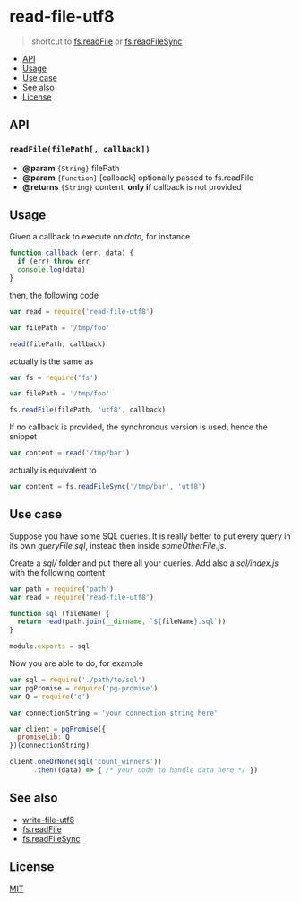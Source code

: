 # read-file-utf8

> shortcut to [fs.readFile][readFile] or [fs.readFileSync][readFileSync]

* [API](#api)
* [Usage](#usage)
* [Use case](#use-case)
* [See also](#see-also)
* [License](#license)

## API

### `readFile(filePath[, callback])`

* **@param** `{String}` filePath
* **@param** `{Function}` [callback] optionally passed to fs.readFile
* **@returns** `{String}` content, **only if** callback is not provided

## Usage

Given a callback to execute on *data*, for instance

```javascript
function callback (err, data) {
  if (err) throw err
  console.log(data)
}
```

then, the following code

```javascript
var read = require('read-file-utf8')

var filePath = '/tmp/foo'

read(filePath, callback)
```

actually is the same as

```javascript
var fs = require('fs')

var filePath = '/tmp/foo'

fs.readFile(filePath, 'utf8', callback)
```

If no callback is provided, the synchronous version is used, hence the snippet

```javascript
var content = read('/tmp/bar')
```

actually is equivalent to

```javascript
var content = fs.readFileSync('/tmp/bar', 'utf8')
```

## Use case

Suppose you have some SQL queries. It is really better to put every query
in its own *queryFile.sql*, instead then inside *someOtherFile.js*.

Create a *sql/* folder and put there all your queries. Add also a
*sql/index.js* with the following content

```javascript
var path = require('path')
var read = require('read-file-utf8')

function sql (fileName) {
  return read(path.join(__dirname, `${fileName}.sql`))
}

module.exports = sql
```

Now you are able to do, for example

```javascript
var sql = require('./path/to/sql')
var pgPromise = require('pg-promise')
var Q = require('q')

var connectionString = 'your connection string here'

var client = pgPromise({
  promiseLib: Q
})(connectionString)

client.oneOrNone(sql('count_winners'))
      .then((data) => { /* your code to handle data here */ })
```

## See also

* [write-file-utf8](http://npm.im/write-file-utf8)
* [fs.readFile][readFile]
* [fs.readFileSync][readFileSync]

## License

[MIT](http://g14n.info/mit-license/)

[readFile]: https://nodejs.org/api/fs.html#fs_fs_readfile_file_options_callback
[readFileSync]: https://nodejs.org/api/fs.html#fs_fs_readfilesync_file_options
